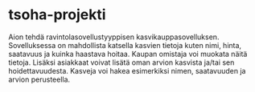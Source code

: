 # tsoha-projekti
Aion tehdä ravintolasovellustyyppisen kasvikauppasovelluksen. Sovelluksessa on mahdollista katsella kasvien tietoja kuten nimi, hinta, saatavuus ja kuinka haastava hoitaa. Kaupan omistaja voi muokata näitä tietoja. Lisäksi asiakkaat voivat lisätä oman arvion kasvista ja/tai sen hoidettavuudesta. Kasveja voi hakea esimerkiksi nimen, saatavuuden ja arvion perusteella.
